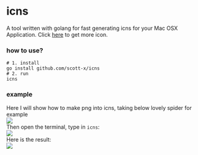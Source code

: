 # icns

A tool written with golang for fast generating icns for your Mac OSX Application. Click [here](https://icon-icons.com/icon/Spider/109115) to get more icon.

### how to use?

```
# 1. install
go install github.com/scott-x/icns
# 2. run
icns
```

### example
Here I will show how to make png into icns, taking below lovely spider for example</br>
![](https://user-images.githubusercontent.com/44701197/78155134-a6643b80-746f-11ea-87cf-c57cad7c9737.png)
</br>
Then open the terminal, type in `icns`: </br>
![](https://user-images.githubusercontent.com/44701197/78155139-a82dff00-746f-11ea-8a61-5d68fc25bc29.png) </br>
Here is the result: </br>
![](https://user-images.githubusercontent.com/44701197/78155148-abc18600-746f-11ea-9f5b-042ebc1f5b6e.png)

